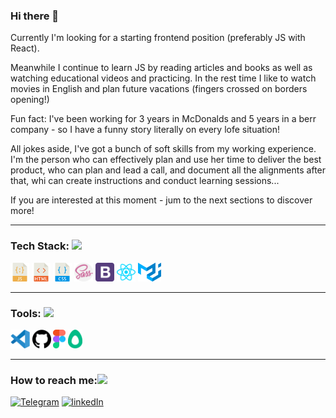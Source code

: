 ### Hi there 👋

Currently I'm looking for a starting frontend position (preferably JS with React).

Meanwhile I continue to learn JS by reading articles and books as well as watching educational videos and practicing.
In the rest time I like to watch movies in English and plan future vacations (fingers crossed on borders opening!)

Fun fact: I've been working for 3 years in McDonalds and 5 years in a berr company - so I have a funny story literally on every lofe situation!

All jokes aside, I've got a bunch of soft skills from my working experience.
I'm the person who can effectively plan and use her time to deliver the best product, who can plan and lead a call, and document all the alignments after that, whi can create instructions and conduct learning sessions...

If you are interested at this moment - jum to the next sections to discover more!
<hr>
<h3>Tech Stack: <img width="30" src="img/girlcomputer.svg"> </h3>

<span><img height="30" title="JavaScript" src="img/javascript.svg"></span>
<span><img height="30" title="HTML5" src="img/html.svg"></span>
<span><img height="30" title="CSS3" src="img/css.svg"></span>
<span><img height="30" title="Sass" src="img/sass.svg"></span>
<span><img height="30" title="Bootstrap" src="img/bootstrap.svg"></span>
<span><img height="30" title="React JS" src="img/reactjs.svg"></span>
<span><img height="30" title="Material ui" src="img/material-ui.svg"></span>
<hr>

**<h3>Tools: <img width="30" src="img/computer.svg"></h3>**
<span><img height="30" title="Visual Studio Code" src="img/visual-studio-code.svg"></span>
<span><img height="30" title="GitHub" src="img/github.svg"></span>
<span><img height="30" title="Figma" src="img/figma.svg"></span>
<span><img height="30" title="Avocode" src="img/avocode.svg"></span>
<hr>

**<h3>How to reach me:<img width="30" src="img/computer.svg"></h3>**
[![Telegram](https://img.shields.io/badge/-Telegram-282928?style=for-the-badge&logo=Telegram&labelColor=D4D5D7)](https://t.me/mbabkina)
[![linkedIn](https://img.shields.io/badge/-linkedIn-282928?style=for-the-badge&logo=linkedIn&labelColor=D4D5D7&logoColor=4CA0F4)](https://www.linkedin.com/in/maryna-babkina/)
 
